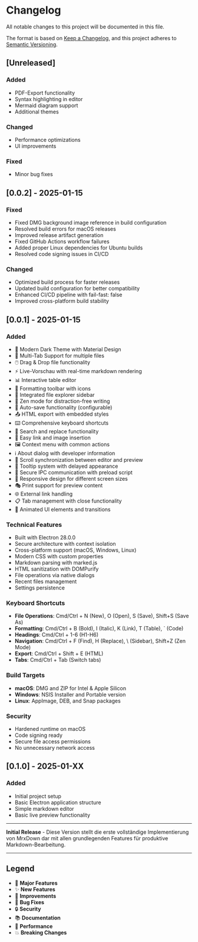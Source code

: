 # Changelog

All notable changes to this project will be documented in this file.

The format is based on [Keep a Changelog](https://keepachangelog.com/en/1.0.0/),
and this project adheres to [Semantic Versioning](https://semver.org/spec/v2.0.0.html).

## [Unreleased]

### Added
- PDF-Export functionality
- Syntax highlighting in editor
- Mermaid diagram support
- Additional themes

### Changed
- Performance optimizations
- UI improvements

### Fixed
- Minor bug fixes

## [0.0.2] - 2025-01-15

### Fixed
- Fixed DMG background image reference in build configuration
- Resolved build errors for macOS releases
- Improved release artifact generation
- Fixed GitHub Actions workflow failures
- Added proper Linux dependencies for Ubuntu builds
- Resolved code signing issues in CI/CD

### Changed
- Optimized build process for faster releases
- Updated build configuration for better compatibility
- Enhanced CI/CD pipeline with fail-fast: false
- Improved cross-platform build stability

## [0.0.1] - 2025-01-15

### Added
- 🌙 Modern Dark Theme with Material Design
- 📑 Multi-Tab Support for multiple files
- 🖱️ Drag & Drop file functionality
- ⚡ Live-Vorschau with real-time markdown rendering
- 📊 Interactive table editor
- 🔧 Formatting toolbar with icons
- 📂 Integrated file explorer sidebar
- 🧘 Zen mode for distraction-free writing
- 💾 Auto-save functionality (configurable)
- 📤 HTML export with embedded styles
- ⌨️ Comprehensive keyboard shortcuts
- 🎯 Search and replace functionality
- 🔗 Easy link and image insertion
- 🖼️ Context menu with common actions
- ℹ️ About dialog with developer information
- 🔄 Scroll synchronization between editor and preview
- 🎨 Tooltip system with delayed appearance
- 🔐 Secure IPC communication with preload script
- 📱 Responsive design for different screen sizes
- 🎭 Print support for preview content
- 🌐 External link handling
- 📋 Tab management with close functionality
- 🎪 Animated UI elements and transitions

### Technical Features
- Built with Electron 28.0.0
- Secure architecture with context isolation
- Cross-platform support (macOS, Windows, Linux)
- Modern CSS with custom properties
- Markdown parsing with marked.js
- HTML sanitization with DOMPurify
- File operations via native dialogs
- Recent files management
- Settings persistence

### Keyboard Shortcuts
- **File Operations**: Cmd/Ctrl + N (New), O (Open), S (Save), Shift+S (Save As)
- **Formatting**: Cmd/Ctrl + B (Bold), I (Italic), K (Link), T (Table), ` (Code)
- **Headings**: Cmd/Ctrl + 1-6 (H1-H6)
- **Navigation**: Cmd/Ctrl + F (Find), H (Replace), \ (Sidebar), Shift+Z (Zen Mode)
- **Export**: Cmd/Ctrl + Shift + E (HTML)
- **Tabs**: Cmd/Ctrl + Tab (Switch tabs)

### Build Targets
- **macOS**: DMG and ZIP for Intel & Apple Silicon
- **Windows**: NSIS Installer and Portable version
- **Linux**: AppImage, DEB, and Snap packages

### Security
- Hardened runtime on macOS
- Code signing ready
- Secure file access permissions
- No unnecessary network access

## [0.1.0] - 2025-01-XX

### Added
- Initial project setup
- Basic Electron application structure
- Simple markdown editor
- Basic live preview functionality

---

**Initial Release** - Diese Version stellt die erste vollständige Implementierung von MrxDown dar mit allen grundlegenden Features für produktive Markdown-Bearbeitung.

---

## Legend

- 🎉 **Major Features**
- ✨ **New Features**
- 🔧 **Improvements**
- 🐛 **Bug Fixes**
- 🔒 **Security**
- 📚 **Documentation**
- 🚀 **Performance**
- 💥 **Breaking Changes**